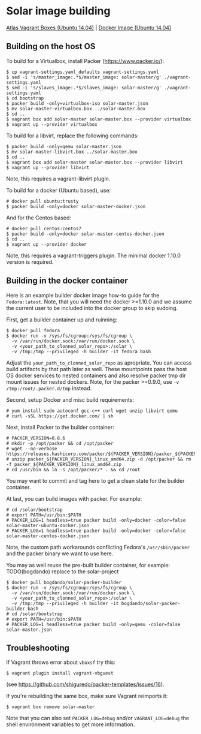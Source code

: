 # Solar image building

[Atlas Vagrant Boxes (Ubuntu 14.04)](https://atlas.hashicorp.com/solar-project/boxes)
| [Docker Image (Ubuntu 14.04)](https://hub.docker.com/r/bogdando/solar-master)

Building on the host OS
-----------------------

To build for a Virtualbox, install Packer (https://www.packer.io/):
```
$ cp vagrant-settings.yaml_defaults vagrant-settings.yaml
$ sed -i 's/master_image:.*$/master_image: solar-master/g' ./vagrant-settings.yaml
$ sed -i 's/slaves_image:.*$/slaves_image: solar-master/g' ./vagrant-settings.yaml
$ cd bootstrap
$ packer build -only=virtualbox-iso solar-master.json
$ mv solar-master-virtualbox.box ../solar-master.box
$ cd ..
$ vagrant box add solar-master solar-master.box --provider virtualbox
$ vagrant up --provider virtualbox
```

To build for a libvirt, replace the following commands:
```
$ packer build -only=qemu solar-master.json
$ mv solar-master-libvirt.box ../solar-master.box
$ cd ..
$ vagrant box add solar-master solar-master.box --provider libvirt
$ vagrant up --provider libvirt

```
Note, this requires a vagrant-libvirt plugin.

To build for a docker (Ubuntu based), use:
```
# docker pull ubuntu:trusty
$ packer build -only=docker solar-master-docker.json
```
And for the Centos based:
```
# docker pull centos:centos7
$ packer build -only=docker solar-master-centos-docker.json
$ cd ..
$ vagrant up --provider docker
```
Note, this requires a vagrant-triggers plugin.
The minimal docker 1.10.0 version is required.

Building in the docker container
--------------------------------

Here is an example builder docker image how-to guide for the `Fedora:latest`.
Note, that you will need the docker >=1.10.0 and we assume the current
user to be included into the docker group to skip sudoing.

First, get a builder container up and ruinning:
```
$ docker pull fedora
$ docker run -v /sys/fs/cgroup:/sys/fs/cgroup \
  -v /var/run/docker.sock:/var/run/docker.sock \
  -v <your_path_to_clonned_solar_repo>:/solar \
  -v /tmp:/tmp --privileged -h builder -it fedora bash
```
Adjust the ``your_path_to_clonned_solar_repo`` as apropriate.
You can access build artifacts by that path later as well.
These mountpoints pass the host OS docker services to nested containers
and also resolve packer tmp dir mount issues for nested dockers.
Note, for the packer >=0.9.0, use ``-v /tmp:/root/.packer.d/tmp`` instead.

Second, setup Docker and misc build requirements:
```
# yum install sudo autoconf gcc-c++ curl wget unzip libvirt qemu
# curl -sSL https://get.docker.com/ | sh
```

Next, install Packer to the builder container:
```
# PACKER_VERSION=0.8.6
# mkdir -p /opt/packer && cd /opt/packer
# wget --no-verbose https://releases.hashicorp.com/packer/${PACKER_VERSION}/packer_${PACKER_VERSION}_linux_amd64.zip
# unzip packer_${PACKER_VERSION}_linux_amd64.zip -d /opt/packer && rm -f packer_${PACKER_VERSION}_linux_amd64.zip
# cd /usr/bin && ln -s /opt/packer/* . && cd /root
```

You may want to commit and tag here to get a clean state for the builder container.

At last, you can build images with packer. For example:
```
# cd /solar/bootstrap
# export PATH=/usr/bin:$PATH
# PACKER_LOG=1 headless=true packer build -only=docker -color=false solar-master-ubuntu-docker.json
# PACKER_LOG=1 headless=true packer build -only=docker -color=false solar-master-centos-docker.json
```
Note, the custom path workarounds conflicting Fedora's ``/usr/sbin/packer``
and the packer binary we want to use here.

You may as well reuse the pre-built builder container, for example:
TODO(bogdando) replace to the solar-project
```
$ docker pull bogdando/solar-packer-builder
$ docker run -v /sys/fs/cgroup:/sys/fs/cgroup \
  -v /var/run/docker.sock:/var/run/docker.sock \
  -v <your_path_to_clonned_solar_repo>:/solar \
  -v /tmp:/tmp --privileged -h builder -it bogdando/solar-packer-builder bash
# cd /solar/bootstrap
# export PATH=/usr/bin:$PATH
# PACKER_LOG=1 headless=true packer build -only=qemu -color=false solar-master.json
```

Troubleshooting
---------------

If Vagrant throws error about `vboxsf` try this:
```
$ vagrant plugin install vagrant-vbguest
```
(see https://github.com/shiguredo/packer-templates/issues/16).

If you're rebuilding the same box, make sure Vagrant reimports it:
```
$ vagrant box remove solar-master
```

Note that you can also set `PACKER_LOG=debug` and/or `VAGRANT_LOG=debug`
the shell environment variables to get more information.
